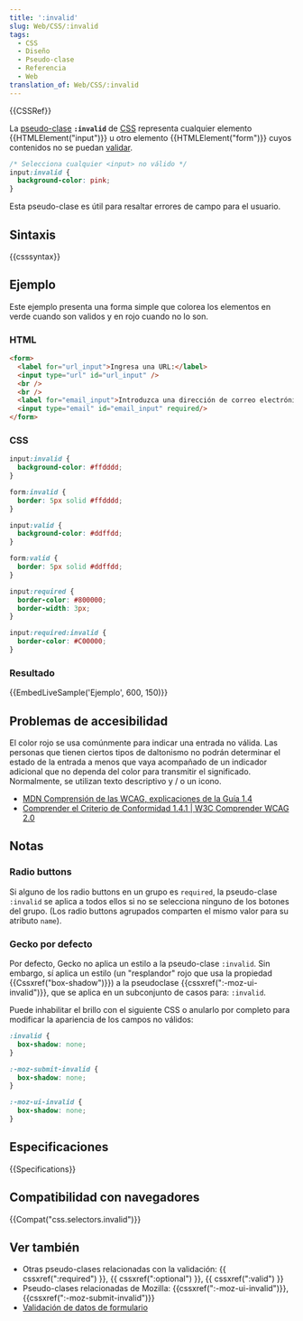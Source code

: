 ```yaml
---
title: ':invalid'
slug: Web/CSS/:invalid
tags:
  - CSS
  - Diseño
  - Pseudo-clase
  - Referencia
  - Web
translation_of: Web/CSS/:invalid
---
```


{{CSSRef}}

La [pseudo-clase](/es/docs/Web/CSS/Pseudo-classes) **`:invalid`** de [CSS](/es/docs/Web/CSS) representa cualquier elemento {{HTMLElement("input")}} u otro elemento {{HTMLElement("form")}} cuyos contenidos no se puedan [validar](/es/docs/Web/Guide/HTML/HTML5/Constraint_validation).

```css
/* Selecciona cualquier <input> no válido */
input:invalid {
  background-color: pink;
}
```

Esta pseudo-clase es útil para resaltar errores de campo para el usuario.

## Sintaxis

{{csssyntax}}

## Ejemplo

Este ejemplo presenta una forma simple que colorea los elementos en verde cuando son validos y en rojo cuando no lo son.

### HTML

```html
<form>
  <label for="url_input">Ingresa una URL:</label>
  <input type="url" id="url_input" />
  <br />
  <br />
  <label for="email_input">Introduzca una dirección de correo electrónico:</label>
  <input type="email" id="email_input" required/>
</form>
```

### CSS

```css
input:invalid {
  background-color: #ffdddd;
}

form:invalid {
  border: 5px solid #ffdddd;
}

input:valid {
  background-color: #ddffdd;
}

form:valid {
  border: 5px solid #ddffdd;
}

input:required {
  border-color: #800000;
  border-width: 3px;
}

input:required:invalid {
  border-color: #C00000;
}
```

### Resultado

{{EmbedLiveSample('Ejemplo', 600, 150)}}

## Problemas de accesibilidad

El color rojo se usa comúnmente para indicar una entrada no válida. Las personas que tienen ciertos tipos de daltonismo no podrán determinar el estado de la entrada a menos que vaya acompañado de un indicador adicional que no dependa del color para transmitir el significado. Normalmente, se utilizan texto descriptivo y / o un icono.

- [MDN Comprensión de las WCAG, explicaciones de la Guía 1.4](/es/docs/Web/Accessibility/Understanding_WCAG/Perceivable#Guideline_1.4_Make_it_easier_for_users_to_see_and_hear_content_including_separating_foreground_from_background)
- [Comprender el Criterio de Conformidad 1.4.1 | W3C Comprender WCAG 2.0](https://www.w3.org/TR/UNDERSTANDING-WCAG20/visual-audio-contrast-without-color.html)

## Notas

### Radio buttons

Si alguno de los radio buttons en un grupo es `required`, la pseudo-clase `:invalid` se aplica a todos ellos si no se selecciona ninguno de los botones del grupo. (Los radio buttons agrupados comparten el mismo valor para su atributo `name`).

### Gecko por defecto

Por defecto, Gecko no aplica un estilo a la pseudo-clase `:invalid`. Sin embargo, sí aplica un estilo (un "resplandor" rojo que usa la propiedad {{Cssxref("box-shadow")}}) a la pseudoclase {{cssxref(":-moz-ui-invalid")}}, que se aplica en un subconjunto de casos para: `:invalid`.

Puede inhabilitar el brillo con el siguiente CSS o anularlo por completo para modificar la apariencia de los campos no válidos:

```css
:invalid {
  box-shadow: none;
}

:-moz-submit-invalid {
  box-shadow: none;
}

:-moz-ui-invalid {
  box-shadow: none;
}
```

## Especificaciones

{{Specifications}}

## Compatibilidad con navegadores

{{Compat("css.selectors.invalid")}}

## Ver también

- Otras pseudo-clases relacionadas con la validación: {{ cssxref(":required") }}, {{ cssxref(":optional") }}, {{ cssxref(":valid") }}
- Pseudo-clases relacionadas de Mozilla: {{cssxref(":-moz-ui-invalid")}}, {{cssxref(":-moz-submit-invalid")}}
- [Validación de datos de formulario](/es/docs/Learn/HTML/Forms/Form_validation)
